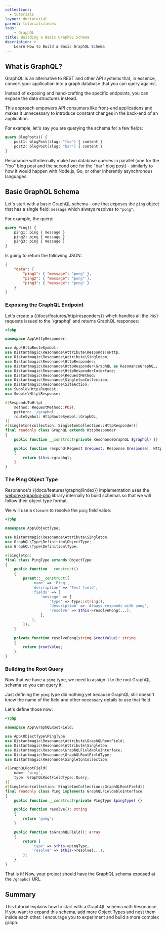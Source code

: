```yaml
---
collections:
  - tutorials
layout: dm:tutorial
parent: tutorials/index
tags:
    - GraphQL
title: Building a Basic GraphQL Schema
description: >
    Learn How to Build a Basic GraphQL Schema
---
```


## What is GraphQL?

GraphQL is an alternative to REST and other API systems that, in essence, convert your application into a graph database that you can query against.

Instead of exposing and hand-crafting the specific endpoints, you can expose the data structures instead.

This approach empowers API consumers like front-end applications and makes it unnecessary to introduce constant changes in the back-end of an application.

For example, let's say you are querying the schema for a few fields:

```graphql
query BlogPosts() {
    post1: blogPost(slug: "foo") { content }
    post2: blogPost(slug: "bar") { content }
}
```

Resonance will internally make two database queries in parallel (one for the "foo" blog post and the second one for the "bar" blog post) - similarly to how it would happen with Node.js, Go, or other inherently asynchronous languages.

## Basic GraphQL Schema

Let's start with a basic GraphQL schema - one that exposes the `ping` object that has a single field: `message` which always resolves to `"pong"`.

For example, the query:

```graphql
query Ping() {
    ping1: ping { message }
    ping2: ping { message } 
    ping3: ping { message }
}
```

Is going to return the following JSON:

```json
{
    "data": {
        "ping1": { "message": "pong" },
        "ping2": { "message": "pong" },
        "ping3": { "message": "pong" }
    }
}
```

### Exposing the GraphQL Endpoint

Let's create a {{docs/features/http/responders}} which handles all the `POST` requests issued to the '/graphql' and returns GraphQL responses:

```php
<?php

namespace App\HttpResponder;

use App\HttpRouteSymbol;
use Distantmagic\Resonance\Attribute\RespondsToHttp;
use Distantmagic\Resonance\Attribute\Singleton;
use Distantmagic\Resonance\HttpResponder;
use Distantmagic\Resonance\HttpResponder\GraphQL as ResonanceGraphQL;
use Distantmagic\Resonance\HttpResponderInterface;
use Distantmagic\Resonance\RequestMethod;
use Distantmagic\Resonance\SingletonCollection;
use Distantmagic\Resonance\SiteAction;
use Swoole\Http\Request;
use Swoole\Http\Response;

#[RespondsToHttp(
    method: RequestMethod::POST,
    pattern: '/graphql',
    routeSymbol: HttpRouteSymbol::GraphQL,
)]
#[Singleton(collection: SingletonCollection::HttpResponder)]
final readonly class GraphQL extends HttpResponder
{
    public function __construct(private ResonanceGraphQL $graphql) {}

    public function respond(Request $request, Response $response): HttpResponderInterface
    {
        return $this->graphql;
    }
}
```

### The Ping Object Type

Resonance's {{docs/features/graphql/index}} implementation uses the [webonyx/graphql-php](https://webonyx.github.io/graphql-php/) library internally to build schemas so that we will follow their object type format.

We will use a `Closure` to resolve the `ping` field value:

```php
<?php

namespace App\ObjectType;

use Distantmagic\Resonance\Attribute\Singleton;
use GraphQL\Type\Definition\ObjectType;
use GraphQL\Type\Definition\Type;

#[Singleton]
final class PingType extends ObjectType
{
    public function __construct()
    {
        parent::__construct([
            'name' => 'Ping',
            'description' => 'Test field',
            'fields' => [
                'message' => [
                    'type' => Type::string(),
                    'description' => 'Always responds with pong',
                    'resolve' => $this->resolvePong(...),
                ],
            ],
        ]);
    }

    private function resolvePong(string $rootValue): string
    {
        return $rootValue;
    }
}
```

### Building the Root Query

Now that we have a `ping` type, we need to assign it to the root GraphQL schema so you can query it.

Just defining the `ping` type did nothing yet because GraphQL still doesn't know the name of the field and other necessary details to use that field.

Let's define those now:

```php
<?php

namespace App\GraphQLRootField;

use App\ObjectType\PingType;
use Distantmagic\Resonance\Attribute\GraphQLRootField;
use Distantmagic\Resonance\Attribute\Singleton;
use Distantmagic\Resonance\GraphQLFieldableInterface;
use Distantmagic\Resonance\GraphQLRootFieldType;
use Distantmagic\Resonance\SingletonCollection;

#[GraphQLRootField(
    name: 'ping',
    type: GraphQLRootFieldType::Query,
)]
#[Singleton(collection: SingletonCollection::GraphQLRootField)]
final readonly class Ping implements GraphQLFieldableInterface
{
    public function __construct(private PingType $pingType) {}

    public function resolve(): string
    {
        return 'pong';
    }

    public function toGraphQLField(): array
    {
        return [
            'type' => $this->pingType,
            'resolve' => $this->resolve(...),
        ];
    }
}
```

That is it! Now, your project should have the GraphQL schema exposed at the `/graphql` URL.

## Summary

This tutorial explains how to start with a GraphQL schema with Resonance. If you want to expand this schema, add more Object Types and nest them inside each other. I encourage you to experiment and build a more complex graph.

